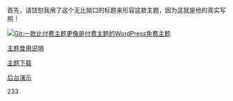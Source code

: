 首先，请饶恕我用了这个无比拗口的标题来形容这款主题，因为这就是他的真实写照！

[![Git:一款比付费主题更像是付费主题的WordPress免费主题](https://wx3.sinaimg.cn/large/006UFFRzly1fyyfvw94ctj312w0dntbz.jpg "Git:一款比付费主题更像是付费主题的WordPress免费主题")](https://wx3.sinaimg.cn/large/006UFFRzly1fyyfvw94ctj312w0dntbz.jpg "Git:一款比付费主题更像是付费主题的WordPress免费主题")

[主题食用说明](https://gitcafe.net/archives/3275.html)

[主题下载](https://coding.net/u/googlo/p/Git/git/archive/alpha)

[后台演示](https://gitcafe.net/template/admin.htm)

233